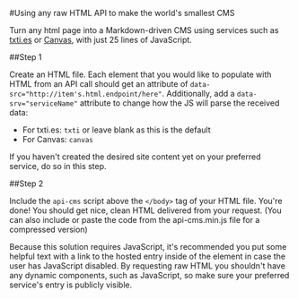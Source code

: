#Using any raw HTML API to make the world's smallest CMS

Turn any html page into a Markdown-driven CMS using services such as [txti.es](http://txti.es) or [Canvas](https://usecanvas.com), with just 25 lines of JavaScript. 

##Step 1

Create an HTML file. Each element that you would like to populate with HTML from an API call should get an attribute of `data-src="http://item's.html.endpoint/here"`.  Additionally, add a `data-srv="serviceName"` attribute to change how the JS will parse the received data:
- For txti.es: `txti` or leave blank as this is the default
- For Canvas: `canvas`

If you haven't created the desired site content yet on your preferred service, do so in this step.

##Step 2

Include the `api-cms` script above the `</body>` tag of your HTML file. You're done! You should get nice, clean HTML delivered from your request. (You can also include or paste the code from the api-cms.min.js file for a compressed version)

Because this solution requires JavaScript, it's recommended you put some helpful text with a link to the hosted entry inside of the element in case the user has JavaScript disabled. By requesting raw HTML you shouldn't have any dynamic components, such as JavaScript, so make sure your preferred service's entry is publicly visible.


